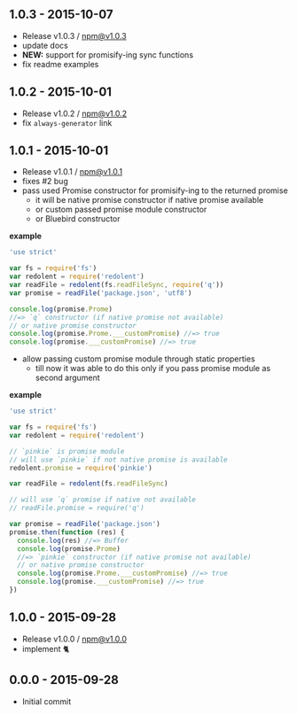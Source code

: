 

## 1.0.3 - 2015-10-07
- Release v1.0.3 / npm@v1.0.3
- update docs
- **NEW:** support for promisify-ing sync functions
- fix readme examples

## 1.0.2 - 2015-10-01
- Release v1.0.2 / npm@v1.0.2
- fix `always-generator` link

## 1.0.1 - 2015-10-01
- Release v1.0.1 / npm@v1.0.1
- fixes #2 bug
- pass used Promise constructor for promisify-ing to the returned promise
  + it will be native promise constructor if native promise available
  + or custom passed promise module constructor
  + or Bluebird constructor

**example**

```js
'use strict'

var fs = require('fs')
var redolent = require('redolent')
var readFile = redolent(fs.readFileSync, require('q'))
var promise = readFile('package.json', 'utf8')

console.log(promise.Prome)
//=> `q` constructor (if native promise not available)
// or native promise constructor
console.log(promise.Prome.___customPromise) //=> true
console.log(promise.___customPromise) //=> true
```

- allow passing custom promise module through static properties
  + till now it was able to do this only if you pass promise module as second argument

**example**

```js
'use strict'

var fs = require('fs')
var redolent = require('redolent')

// `pinkie` is promise module
// will use `pinkie` if not native promise is available
redolent.promise = require('pinkie')

var readFile = redolent(fs.readFileSync)

// will use `q` promise if native not available
// readFile.promise = require('q')

var promise = readFile('package.json')
promise.then(function (res) {
  console.log(res) //=> Buffer
  console.log(promise.Prome)
  //=> `pinkie` constructor (if native promise not available)
  // or native promise constructor
  console.log(promise.Prome.___customPromise) //=> true
  console.log(promise.___customPromise) //=> true
})
```

## 1.0.0 - 2015-09-28
- Release v1.0.0 / npm@v1.0.0
- implement :cat2:

## 0.0.0 - 2015-09-28
- Initial commit